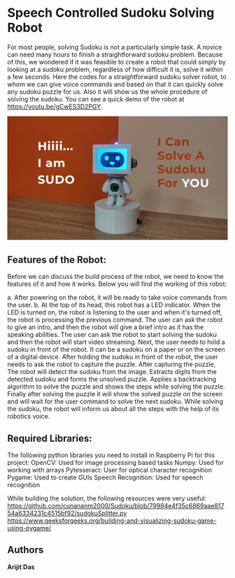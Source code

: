 # Speech Controlled Sudoku Solving Robot
For most people, solving Sudoku is not a particularly simple task. A novice can need many hours to finish a straightforward sudoku problem. Because of this, we wondered if it was feasible to create a robot that could simply by looking at a sudoku problem, regardless of how difficult it is, solve it within a few seconds. Here the codes for a straightforward sudoku solver robot, to whom we can give voice commands and based on that it can quickly solve any sudoku puzzle for us. Also it will show us the whole procedure of solving the sudoku. You can see a quick demo of the robot at https://youtu.be/gCwES3D2PGY. 
<p align="center">
<a href="#"><img src="cover.png" alt="" width="640"></a>
</p>

## Features of the Robot:
Before we can discuss the build process of the robot, we need to know the features of it and how it works. Below you will find the working of this robot:

  a. After powering on the robot, it will be ready to take voice commands from the user.
  b. At the top of its head, this robot has a LED indicator. When the LED is turned on, the robot is listening to the user and when it's turned off, the      robot is processing the previous command.
The user can ask the robot to give an intro, and then the robot will give a brief intro as it has the speaking abilities.
The user can ask the robot to start solving the sudoku and then the robot will start video streaming.
Next, the user needs to hold a sudoku in front of the robot. It can be a sudoku on a paper or on the screen of a digital device. 
After holding the sudoku in front of the robot, the user needs to ask the robot to capture the puzzle.
After capturing the puzzle, 
The robot will detect the sudoku from the image.
Extracts digits from the detected sudoku and forms the unsolved puzzle.
Applies a backtracking algorithm to solve the puzzle and shows the steps while solving the puzzle.
Finally after solving the puzzle it will show the solved puzzle on the screen and will wait for the user command to solve the next sudoku.
While solving the sudoku, the robot will inform us about all the steps with the help of its robotics voice.

## Required Libraries:

The following python libraries you need to install in Raspberry Pi for this project:
OpenCV: Used for image processing based tasks
Numpy: Used for working with arrays
Pytesseract: User for optical character recognition 
Pygame: Used to create GUIs
Speech Recognition: Used for speech recognition

While building the solution, the following resources were very useful:
https://github.com/cunananm2000/Sudoku/blob/79984e4f35c6869aae81754a6334231c4515bf92/sudokuSplitter.py
https://www.geeksforgeeks.org/building-and-visualizing-sudoku-game-using-pygame/


## Authors

**Arijit Das** 
